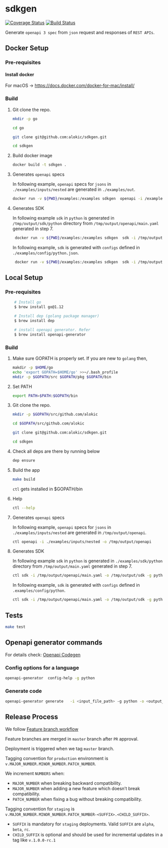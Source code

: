 # sdkgen

[![Coverage Status](https://coveralls.io/repos/github/alokic/sdkgen/badge.svg?t=4uMFW5)](https://coveralls.io/github/alokic/sdkgen)
[![Build Status](https://drone.alokic.com/api/badges/alokic/sdkgen/status.svg)](https://drone.alokic.com/alokic/sdkgen)

Generate `openapi 3 spec` from `json` request and responses of `REST APIs`.

## Docker Setup

### Pre-requisites

#### Install docker

For macOS -> https://docs.docker.com/docker-for-mac/install/

### Build

1. Git clone the repo.

    ```bash
    mkdir -p go

    cd go

    git clone git@github.com:alokic/sdkgen.git

    cd sdkgen
    ```

2. Build docker image

    ```bash
    docker build -t sdkgen .
    ```

3. Generates `openapi` specs

   In following example, `openapi` specs for `jsons` in `./examples/inputs/nested` are generated in `./examples/out`.

      ```bash
      docker run -v ${PWD}/examples:/examples sdkgen  openapi -i /examples/inputs/nested -o /tmp/output/openapi
      ```

4. Generates SDK

   In following example `sdk` in `python` is generated in `/tmp/output/sdk/python` directory from `/tmp/output/openapi/main.yaml` generated in step 7.

      ```bash
       docker run -v ${PWD}/examples:/examples sdkgen  sdk -i /tmp/output/openapi/main.yaml -o /tmp/output/sdk -g python
      ```

   In following example, `sdk` is generated with `configs` defined in `./examples/config/python.json`.

      ```bash
       docker run -v ${PWD}/examples:/examples sdkgen  sdk -i /tmp/output/openapi/main.yaml -o /tmp/output/sdk -g python -c /examples/config/python.json
      ```

## Local Setup

### Pre-requisites

```bash
    # Install go
    $ brew install go@1.12

    # Install dep (golang package manager)
    $ brew install dep

    # install openapi generator. Refer
    $ brew install openapi-generator
```

### Build

1. Make sure GOPATH is properly set.
If you are new to `golang` then,

    ```bash
    makdir -p $HOME/go 
    echo 'export GOPATH=$HOME/go' >>~/.bash_profile
    mkdir -p $GOPATH/src $GOPATH/pkg $GOPATH/bin 
    ```

2. Set PATH

    ```bash
    export PATH=$PATH:$GOPATH/bin
    ```

3. Git clone the repo.

    ```bash
    mkdir -p $GOPATH/src/github.com/alokic

    cd $GOPATH/src/github.com/alokic

    git clone git@github.com:alokic/sdkgen.git

    cd sdkgen
    ```

4. Check all deps are there by running below

   ```bash
   dep ensure
   ```

5. Build the app

   ```bash
   make build
   ```

   `ctl` gets installed in $GOPATH/bin

6. Help

   ```bash
   ctl --help
   ```

7. Generates `openapi` specs

   In following example, `openapi` specs for `jsons` in `./examples/inputs/nested` are generated in `/tmp/output/openapi`.

      ```bash
      ctl openapi -i ./examples/inputs/nested -o /tmp/output/openapi
      ```

8. Generates SDK

   In following example `sdk` in `python` is generated in `./examples/sdk/python` directory from `/tmp/output/main.yaml` generated in step 7.

      ```bash
      ctl sdk -i /tmp/output/openapi/main.yaml -o /tmp/output/sdk -g python
      ```

   In following example, `sdk` is generated with `configs` defined in `.examples/config/python`.

      ```bash
      ctl sdk -i /tmp/output/openapi/main.yaml -o /tmp/output/sdk -g python -c ./examples/config/python.json
      ```

## Tests

```bash
make test
```

## Openapi generator commands

For details check: [Openapi Codegen](https://github.com/OpenAPITools/openapi-generator)

### Config options for a language

```bash
openapi-generator  config-help -g python
```

### Generate code

```bash
openapi-generator generate   -i <input_file_path> -g python -o <output_folder> --enable-post-process-file
```

## Release Process

We follow [Feature branch workflow](https://www.atlassian.com/git/tutorials/comparing-workflows/feature-branch-workflow)

Feature branches are merged in `master` branch after `PR` approval.

Deployment is triggered when we tag `master` branch.

Tagging convention for `production` environment is `v.MAJOR_NUMBER.MINOR_NUMBER.PATCH_NUMBER`.

We increment `NUMBERS` when:

* `MAJOR_NUMBER` when breaking backward compatibility.
* `MAJOR_NUMBER` when adding a new feature which doesn’t break compatibility.
* `PATCH_NUMBER` when fixing a bug without breaking compatibility.

Tagging convention for `staging` is `v.MAJOR_NUMBER.MINOR_NUMBER.PATCH_NUMBER-<SUFFIX>.<CHILD_SUFFIX>`.

* `SUFFIX` is mandatory for `staging` deployments. Valid `SUFFIX` are `alpha`, `beta`, `rc`.
* `CHILD_SUFFIX` is optional and should be used for incremental updates in a tag like `v.1.0.0-rc.1`
